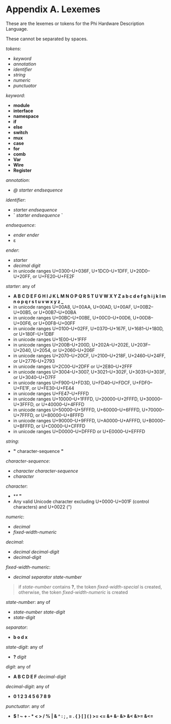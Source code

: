 # Appendix A. Lexemes

These are the lexemes or tokens for the Phi Hardware Description Language.

These cannot be separated by spaces.

*tokens*:
* *keyword*
* *annotation*
* *identifier*
* *string*
* *numeric*
* *punctuator*

*keyword*:
* **module**
* **interface**
* **namespace**
* **if**
* **else**
* **switch**
* **mux**
* **case**
* **for**
* **comb**
* **Var**
* **Wire**
* **Register**

*annotation*:
* *@* *starter* *endsequence*

*identifier*:
* *starter* *endsequence*
* **\`** *starter* *endsequence* **\`**

*endsequence*:
* *ender* *ender*
* ε

*ender*:
* *starter*
* *decimal digit*
* in unicode ranges U+0300–U+036F, U+1DC0–U+1DFF, U+20D0–U+20FF, or U+FE20–U+FE2F

*starter*: any of
* **A B C D E F G H I J K L M N O P Q R S T U V W X Y Z a b c d e f g h i j k l m n o p q r s t u v w x y z _**
* in unicode ranges U+00A8, U+00AA, U+00AD, U+00AF, U+00B2–U+00B5, or U+00B7–U+00BA
* in unicode ranges U+00BC–U+00BE, U+00C0–U+00D6, U+00D8–U+00F6, or U+00F8–U+00FF
* in unicode ranges U+0100–U+02FF, U+0370–U+167F, U+1681–U+180D, or U+180F–U+1DBF
* in unicode ranges U+1E00–U+1FFF
* in unicode ranges U+200B–U+200D, U+202A–U+202E, U+203F–U+2040, U+2054, or U+2060–U+206F
* in unicode ranges U+2070–U+20CF, U+2100–U+218F, U+2460–U+24FF, or U+2776–U+2793
* in unicode ranges U+2C00–U+2DFF or U+2E80–U+2FFF
* in unicode ranges U+3004–U+3007, U+3021–U+302F, U+3031–U+303F, or U+3040–U+D7FF
* in unicode ranges U+F900–U+FD3D, U+FD40–U+FDCF, U+FDF0–U+FE1F, or U+FE30–U+FE44
* in unicode ranges U+FE47–U+FFFD
* in unicode ranges U+10000–U+1FFFD, U+20000–U+2FFFD, U+30000–U+3FFFD, or U+40000–U+4FFFD
* in unicode ranges U+50000–U+5FFFD, U+60000–U+6FFFD, U+70000–U+7FFFD, or U+80000–U+8FFFD
* in unicode ranges U+90000–U+9FFFD, U+A0000–U+AFFFD, U+B0000–U+BFFFD, or U+C0000–U+CFFFD
* in unicode ranges U+D0000–U+DFFFD or U+E0000–U+EFFFD

*string*:
* **"** character-sequence **"**

*character-sequence*:
* *character* *character-sequence*
* *character*

*character*:
* **\** **"**
* Any valid Unicode character excluding U+0000-U+001F (control characters) and U+0022 (")

*numeric*:
* *decimal*
* *fixed-width-numeric*

*decimal*:
* *decimal* *decimal-digit*
* *decimal-digit*

*fixed-width-numeric*:
* *decimal* *separator* *state-number*
> if *state-number* contains **?**, the token *fixed-width-special* is created, otherwise, the token *fixed-width-numeric* is created

*state-number*: any of
* *state-number* *state-digit*
* *state-digit*

*separator*:
* **b o d x**

*state-digit*: any of
* **?** *digit*

*digit*: any of
*  **A B C D E F** *decimal-digit*

*decimal-digit*: any of
* **0 1 2 3 4 5 6 7 8 9**

*punctuator*: any of
* **$ ! ~ + - * < > / % | & ^ : ; , = . { } [ ] ( ) >= <= &+ &- &> &< &>= &<=**